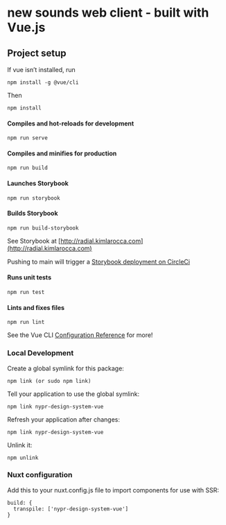 # new sounds web client - built with Vue.js

## Project setup
If vue isn’t installed, run 
```
npm install -g @vue/cli
```

Then
```
npm install
```

#### Compiles and hot-reloads for development
```
npm run serve
```

#### Compiles and minifies for production
```
npm run build
```

#### Launches Storybook
```
npm run storybook
```

#### Builds Storybook
```
npm run build-storybook
```
See Storybook at [http://radial.kimlarocca.com](http://radial.kimlarocca.com)

Pushing to main will trigger a [Storybook deployment on CircleCi](https://app.circleci.com/pipelines/github/nypublicradio/nypr-design-system-vue) 

#### Runs unit tests
```
npm run test
```

#### Lints and fixes files
```
npm run lint
```

See the Vue CLI [Configuration Reference](https://cli.vuejs.org/config/) for more!

### Local Development
Create a global symlink for this package:
```
npm link (or sudo npm link)
```
Tell your application to use the global symlink:
```
npm link nypr-design-system-vue
```
Refresh your application after changes:
```
npm link nypr-design-system-vue
```
Unlink it:
```
npm unlink
```

### Nuxt configuration

Add this to your nuxt.config.js file to import components for use with SSR:

```
build: {
  transpile: ['nypr-design-system-vue']
}
```
